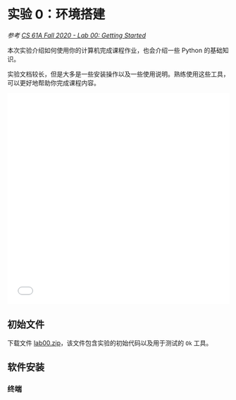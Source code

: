 # 实验 0：环境搭建

*参考 [CS 61A Fall 2020 - Lab 00: Getting Started](./lab00.html)*

本次实验介绍如何使用你的计算机完成课程作业，也会介绍一些 Python 的基础知识。

实验文档较长，但是大多是一些安装操作以及一些使用说明。熟练使用这些工具，可以更好地帮助你完成课程内容。

<iframe src="//player.bilibili.com/player.html?isOutside=true&aid=427281261&bvid=BV1s3411G7yM&cid=743312521&p=2&autoplay=0" scrolling="no" border="0" frameborder="no" framespacing="0" allowfullscreen="true"  width="100%" height="480"></iframe>

## 初始文件

下载文件 [lab00.zip](./lab00.zip)，该文件包含实验的初始代码以及用于测试的 `Ok` 工具。

## 软件安装

### 终端



